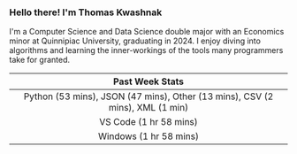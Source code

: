 
### Hello there! I'm Thomas Kwashnak

I'm a Computer Science and Data Science double major with an Economics
minor at Quinnipiac University, graduating in 2024.
I enjoy diving into algorithms and learning the inner-workings of the tools
many programmers take for granted.

| Past Week Stats |
| :---: |
| Python (53 mins), JSON (47 mins), Other (13 mins), CSV (2 mins), XML (1 min) |
| VS Code (1 hr 58 mins) |
| Windows (1 hr 58 mins) |


